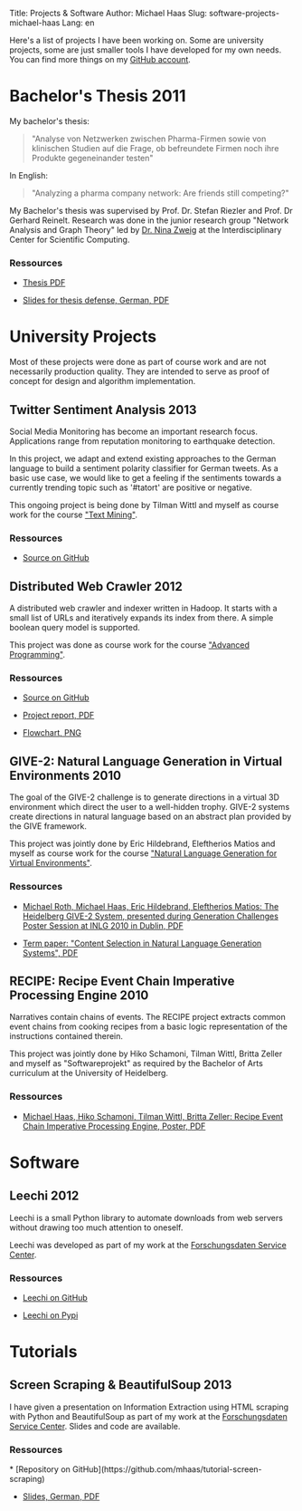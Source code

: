 Title: Projects & Software
Author: Michael Haas
Slug: software-projects-michael-haas
Lang: en

Here's a list of projects I have been working on. Some are university projects,
some are just smaller tools I have developed for my own needs.
You can find more things on my [GitHub account](https://github.com/mhaas?tab=repositories).

Bachelor's Thesis <span class="item-date">2011</span>
=====================================================
My bachelor's thesis:
> "Analyse von Netzwerken zwischen Pharma-Firmen sowie von
klinischen Studien auf die Frage, ob befreundete Firmen noch ihre
Produkte gegeneinander testen"

In English:
> "Analyzing a pharma company network: Are friends still competing?"

My Bachelor's thesis was supervised by Prof. Dr. Stefan Riezler and
Prof. Dr Gerhard Reinelt. Research was done in
the junior research group "Network Analysis and Graph Theory" led by
[Dr. Nina Zweig](http://www.ninasnet.de/) at the Interdisciplinary Center
for Scientific Computing.

<h3 class="item-ressources-header">Ressources</h3>

<div class="item-ressources" markdown>

* [Thesis PDF](|filename|/downloads/ba-thesis/ba.pdf)

* [Slides for thesis defense, German, PDF](|filename|/downloads/ba-thesis/pres_pruefung.pdf)

</div>


University Projects
===================
Most of these projects were done as part of course work and are not necessarily
production quality. They are intended to serve as proof of concept for
design and algorithm implementation.

Twitter Sentiment Analysis <span class="item-date">2013</span>
--------------------------------------------------------------
Social Media Monitoring has become an important research
focus. Applications range from reputation monitoring to earthquake detection.

In this project, we adapt and extend existing approaches to the German language
to build a sentiment polarity classifier for German tweets. As a basic use case,
we would like to get a feeling if the sentiments towards a currently trending topic
such as '#tatort' are positive or negative.

This ongoing project is being done by Tilman Wittl and myself as course work
for the course ["Text Mining"](http://www.cl.uni-heidelberg.de/courses/ws12/textmining/).

<h3 class="item-ressources-header">Ressources</h3>

<div class="item-ressources" markdown>

* [Source on GitHub](https://github.com/mhaas/twitter-sentiment-analysis)

</div>

Distributed Web Crawler <span class="item-date">2012</span>
-----------------------------------------------------------
A distributed web crawler and indexer written in Hadoop. It starts with a small list
of URLs and iteratively expands its index from there. A simple boolean query model
is supported.

This project was done as course work for the course
["Advanced Programming"](http://www.cl.uni-heidelberg.de/courses/ss12/advancedprog/).


<h3 class="item-ressources-header">Ressources</h3>

<div class="item-ressources" markdown>

* [Source on GitHub](https://github.com/mhaas/distributed-crawl)

* [Project report, PDF](|filename|/downloads/distributed-crawler/report.pdf)

* [Flowchart, PNG](|filename|/downloads/distributed-crawler/flowchart.png)

</div>

GIVE-2: Natural Language Generation in Virtual Environments <span class="item-date">2010</span>
---------------------------------------------------------------------------------------
The goal of the GIVE-2 challenge is to generate directions in a virtual 3D environment
which direct the user to a well-hidden trophy. GIVE-2 systems create directions in
natural language based on an abstract plan provided by the GIVE framework.

This project was jointly done by Eric Hildebrand, Eleftherios Matios and myself as course
work for the course
["Natural Language Generation for Virtual Environments"](http://www.cl.uni-heidelberg.de/courses/ws09/generation/).

<h3 class="item-ressources-header">Ressources</h3>

<div class="item-ressources" markdown>

* [Michael Roth, Michael Haas, Eric Hildebrand, Eleftherios Matios: The Heidelberg GIVE-2 System, presented during Generation Challenges Poster Session at INLG 2010 in Dublin, PDF](|filename|/downloads/give2/GIVE-2-Heidelberg.pdf)

* [Term paper: "Content Selection in Natural Language Generation Systems", PDF](|filename|/downloads/give2/hausarbeit.pdf)

</div>

RECIPE: Recipe Event Chain Imperative Processing Engine <span class="item-date">2010</span>
-------------------------------------------------------
Narratives contain chains of events. The RECIPE project extracts common event chains from cooking recipes from a basic logic representation
of the instructions contained therein.

This project was jointly done by Hiko Schamoni, Tilman Wittl, Britta Zeller and myself as "Softwareprojekt" as
required by the Bachelor of Arts curriculum at the University of Heidelberg.

<h3 class="item-ressources-header">Ressources</h3>
<div class="item-ressources" markdown>

* [Michael Haas, Hiko Schamoni, Tilman Wittl, Britta Zeller: Recipe Event Chain Imperative Processing Engine, Poster, PDF]()

</div>


Software
========
Leechi <span class="item-date">2012</span>
-------------------------------------------
Leechi is a small Python library to automate downloads from web servers
without drawing too much attention to oneself.

Leechi was developed as part of my work at the
[Forschungsdaten Service Center](http://service.informatik.uni-mannheim.de/).

<h3 class="item-ressources-header">Ressources</h3>

<div class="item-ressources" markdown>

* [Leechi on GitHub](https://github.com/mhaas/leechi)

* [Leechi on Pypi](https://pypi.python.org/pypi/Leechi/0.3)

</div>


Tutorials
=========
Screen Scraping & BeautifulSoup <span class="item-date">2013</span>
-------------------------------------------------------------------
I have given a presentation on Information Extraction using
HTML scraping with Python and
BeautifulSoup as part of my work at the
[Forschungsdaten Service Center](http://service.informatik.uni-mannheim.de/).
Slides and code are available.

<h3 class="item-ressources-header">Ressources</h3>

<div class="item-ressources" markdown>
* [Repository on GitHub](https://github.com/mhaas/tutorial-screen-scraping)

* [Slides, German, PDF](|filename|/downloads/tutorial-screen-scraping/slides.pdf)
</div>



